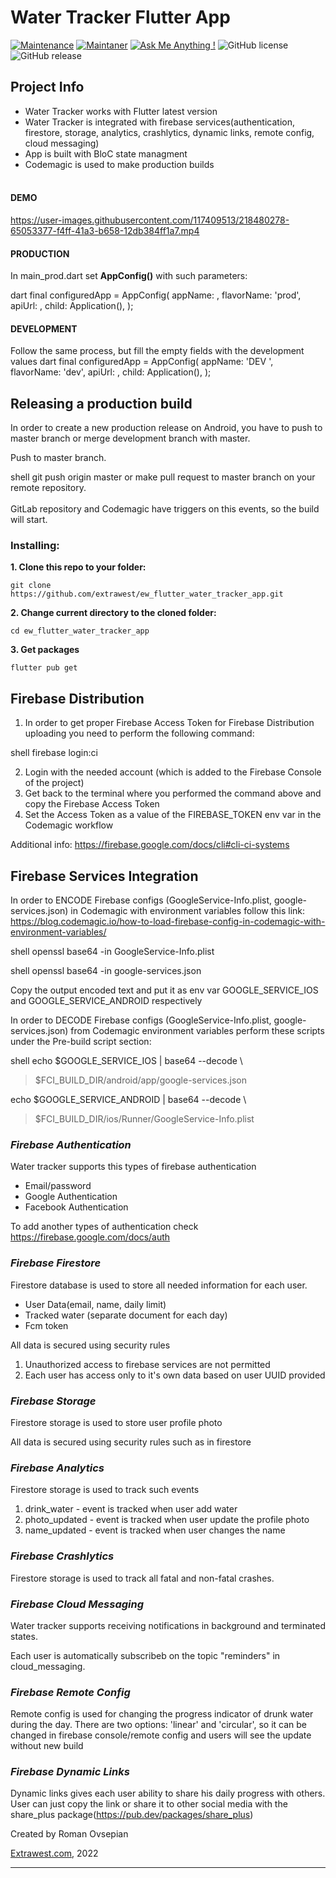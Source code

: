 <h1>Water Tracker Flutter App</h1>

[![Maintenance](https://img.shields.io/badge/Maintained%3F-yes-green.svg)]()
[![Maintaner](https://img.shields.io/static/v1?label=Roman%20Ovsepian&message=Maintainer&color=red)](mailto:roman.ovsepian@extrawest.com)
[![Ask Me Anything !](https://img.shields.io/badge/Ask%20me-anything-1abc9c.svg)]()
![GitHub license](https://img.shields.io/github/license/Naereen/StrapDown.js.svg)
![GitHub release](https://img.shields.io/badge/release-v1.0.0-blue)

<h2>Project Info</h2>

* Water Tracker works with Flutter latest version
* Water Tracker is integrated with firebase services(authentication, firestore, storage, analytics, crashlytics, dynamic links, remote config, cloud messaging)
* App is built with BloC state managment
* Codemagic is used to make production builds
<br><br>

#### DEMO


https://user-images.githubusercontent.com/117409513/218480278-65053377-f4ff-41a3-b658-12db384ff1a7.mp4


#### PRODUCTION

In main_prod.dart set <b>AppConfig()</b> with
such parameters:

dart
final configuredApp = AppConfig(
    appName: <App name>,
    flavorName: 'prod',
    apiUrl: <Api Url>,
    child: Application(),
  );


#### DEVELOPMENT
Follow the same process, but fill the empty fields with the development values
dart
final configuredApp = AppConfig(
    appName: 'DEV <App name>',
    flavorName: 'dev',
    apiUrl: <Api Url>,
    child: Application(),
  );



## Releasing a production build

In order to create a new production release on Android, you have to push to master branch or merge development branch with master.

Push to master branch. 

shell
git push origin master
or make pull request to master branch on your remote repository. 
<br>
<br>
GitLab repository and Codemagic have triggers on this events, so the build will start.


### Installing:

**1. Clone this repo to your folder:**

```
git clone https://github.com/extrawest/ew_flutter_water_tracker_app.git
```

**2. Change current directory to the cloned folder:**

```
cd ew_flutter_water_tracker_app
```

**3. Get packages**

```
flutter pub get
```

## Firebase Distribution

1. In order to get proper Firebase Access Token for Firebase Distribution uploading you need to
   perform the following command:

shell
firebase login:ci

2. Login with the needed account (which is added to the Firebase Console of the project)
3. Get back to the terminal where you performed the command above and copy the Firebase Access Token
4. Set the Access Token as a value of the FIREBASE_TOKEN env var in the Codemagic workflow

Additional info:
https://firebase.google.com/docs/cli#cli-ci-systems

## Firebase Services Integration

In order to ENCODE Firebase configs (GoogleService-Info.plist, google-services.json) in
Codemagic with environment variables follow this link:
https://blog.codemagic.io/how-to-load-firebase-config-in-codemagic-with-environment-variables/

shell
openssl base64 -in GoogleService-Info.plist

shell
openssl base64 -in google-services.json

Copy the output encoded text and put it as env var GOOGLE_SERVICE_IOS and GOOGLE_SERVICE_ANDROID
respectively

In order to DECODE Firebase configs (GoogleService-Info.plist, google-services.json) from
Codemagic environment variables perform these scripts under the Pre-build script section:

shell
echo $GOOGLE_SERVICE_IOS | base64 --decode \
> $FCI_BUILD_DIR/android/app/google-services.json

echo $GOOGLE_SERVICE_ANDROID | base64 --decode \
> $FCI_BUILD_DIR/ios/Runner/GoogleService-Info.plist

### <i>Firebase Authentication</i>

Water tracker supports this types of firebase authentication

* Email/password
* Google Authentication
* Facebook Authentication

To add another types of authentication check https://firebase.google.com/docs/auth

### <i>Firebase Firestore</i>

Firestore database is used to store all needed information for each user.

* User Data(email, name, daily limit)
* Tracked water (separate document for each day)
* Fcm token

All data is secured using security rules

1. Unauthorized access to firebase services are not permitted
2. Each user has access only to it's own data based on user UUID provided

### <i>Firebase Storage</i>

Firestore storage is used to store user profile photo

All data is secured using security rules such as in firestore

### <i>Firebase Analytics</i>

Firestore storage is used to track such events

1. drink_water - event is tracked when user add water
2. photo_updated - event is tracked when user update the profile photo
3. name_updated - event is tracked when user changes the name

### <i>Firebase Crashlytics</i>

Firestore storage is used to track all fatal and non-fatal crashes.

### <i>Firebase Cloud Messaging</i>

Water tracker supports receiving notifications in background and terminated states.

Each user is automatically subscribeb on the topic
"reminders" in cloud_messaging.

### <i>Firebase Remote Config</i>
Remote config is used for changing the progress indicator of drunk water during the day. There are two options: 'linear' and 'circular', so it can be changed in firebase console/remote config and users will see the update without new build

### <i>Firebase Dynamic Links</i>

Dynamic links gives each user ability to share his daily progress with others. User can just copy the link or share it to other social media with the share_plus package(https://pub.dev/packages/share_plus)

Created by Roman Ovsepian

[Extrawest.com](https://www.extrawest.com), 2022

---
